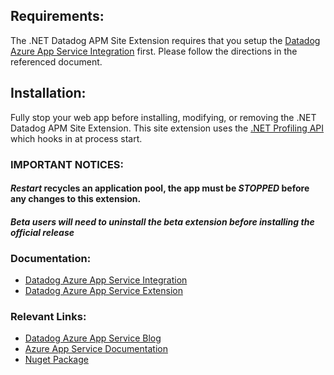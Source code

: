 ## Requirements:
The .NET Datadog APM Site Extension requires that you setup the [Datadog Azure App Service Integration](https://docs.datadoghq.com/integrations/azure_app_services/) first.
Please follow the directions in the referenced document.

## Installation:
Fully stop your web app before installing, modifying, or removing the .NET Datadog APM Site Extension.
This site extension uses the [.NET Profiling API](https://docs.microsoft.com/en-us/dotnet/framework/unmanaged-api/profiling/profiling-interfaces) which hooks in at process start.

### IMPORTANT NOTICES:
#### *Restart* recycles an application pool, the app must be *STOPPED* before any changes to this extension.
#### *Beta users will need to uninstall the beta extension before installing the official release*

### Documentation:

- [Datadog Azure App Service Integration](https://docs.datadoghq.com/integrations/azure_app_services/) 
- [Datadog Azure App Service Extension](https://docs.datadoghq.com/serverless/azure_app_services)

### Relevant Links:
- [Datadog Azure App Service Blog](https://www.datadoghq.com/blog/azure-app-service-extension/)
- [Azure App Service Documentation](https://docs.microsoft.com/en-us/azure/app-service/)
- [Nuget Package](https://www.nuget.org/packages/Datadog.AzureAppServices.DotNet)
